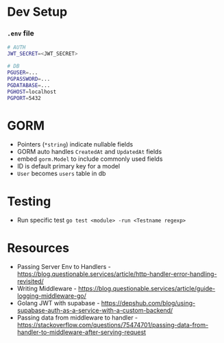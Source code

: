 # Dev Setup

### `.env` file

```sh
# AUTH
JWT_SECRET=<JWT_SECRET>

# DB
PGUSER=...
PGPASSWORD=...
PGDATABASE=...
PGHOST=localhost
PGPORT=5432
```

# GORM

- Pointers (`*string`) indicate nullable fields
- GORM auto handles `CreatedAt` and `UpdatedAt` fields
- embed `gorm.Model` to include commonly used fields
- ID is default primary key for a model
- `User` becomes `users` table in db

# Testing

- Run specific test `go test <module> -run <Testname regexp>`

# Resources

- Passing Server Env to Handlers - https://blog.questionable.services/article/http-handler-error-handling-revisited/
- Writing Middleware - https://blog.questionable.services/article/guide-logging-middleware-go/
- Golang JWT with supabase - https://depshub.com/blog/using-supabase-auth-as-a-service-with-a-custom-backend/
- Passing data from middleware to handler - https://stackoverflow.com/questions/75474701/passing-data-from-handler-to-middleware-after-serving-request
